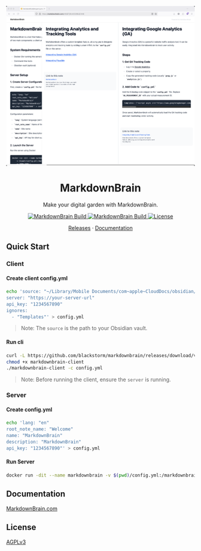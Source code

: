 <p align="center">
	<a href="https://markdownbrain.com">
		<picture>
			<source media="(prefers-color-scheme: dark)" srcset="screenshots/markdownbrain.png">
			<source media="(prefers-color-scheme: light)" srcset="screenshots/markdownbrain.png">
			<img src="screenshots/markdownbrain.png" alt="markdownbrain">
		</picture>
	</a>
	<br>
</p>
<h1 align="center">MarkdownBrain</h1>
<p align="center">Make your digital garden with MarkdownBrain.</p>
<p align="center">
<a href="https://github.com/blackstorm/markdownbrain/actions/workflows/release.yml">
  <img src="https://github.com/blackstorm/markdownbrain/actions/workflows/release.yml/badge.svg" alt="MarkdownBrain Build">
</a>
<a href="https://github.com/blackstorm/markdownbrain/actions/workflows/release-docker.yml">
  <img src="https://github.com/blackstorm/markdownbrain/actions/workflows/release-docker.yml/badge.svg" alt="MarkdownBrain Build">
</a>
<a href="LICENSE.md">
  <img src="https://img.shields.io/badge/license-AGPLv3-blue.svg" alt="License">
</a>
</p>
<p align="center">
  <a href="https://github.com/blackstorm/markdownbrain/releases">Releases</a> ·
  <a href="https://markdownbrain.com">Documentation</a>
</p>

## Quick Start

### Client

#### Create client config.yml

```bash
echo 'source: "~/Library/Mobile Documents/com~apple~CloudDocs/obsidian/example"
server: "https://your-server-url"
api_key: "1234567890"
ignores:
  - "Templates"' > config.yml
```

> Note: The `source` is the path to your Obsidian vault.

#### Run cli

```bash
curl -L https://github.com/blackstorm/markdownbrain/releases/download/v0.1.1/markdownbrain-cli-darwin-amd64 -o markdownbrain-client
chmod +x markdownbrain-client
./markdownbrain-client -c config.yml
```
> Note: Before running the client, ensure the `server` is running.

### Server

#### Create config.yml
```bash
echo 'lang: "en"
root_note_name: "Welcome"
name: "MarkdownBrain"
description: "MarkdownBrain"
api_key: "1234567890"' > config.yml
```

#### Run Server

```bash
docker run -dit --name markdownbrain -v $(pwd)/config.yml:/markdownbrain/config.yml -p 3000:3000 ghcr.io/blackstorm/markdownbrain-server:latest
```

## Documentation

[MarkdownBrain.com](https://markdownbrain.com)

## License

[AGPLv3](LICENSE.md)

